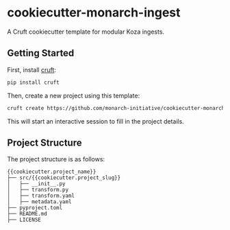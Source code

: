 # cookiecutter-monarch-ingest

A Cruft cookiecutter template for modular Koza ingests. 

## Getting Started

First, install [cruft](https://cruft.github.io/cruft/):

```bash
pip install cruft
```

Then, create a new project using this template:

```bash
cruft create https://github.com/monarch-initiative/cookiecutter-monarch-ingest.git
```

This will start an interactive session to fill in the project details.

## Project Structure

The project structure is as follows:

```
{{cookiecutter.project_name}}
├── src/{{cookiecutter.project_slug}}
│   ├── __init__.py
│   ├── transform.py
│   ├── transform.yaml
│   ├── metadata.yaml
├── pyproject.toml
├── README.md
├── LICENSE
```